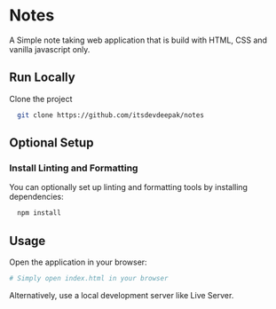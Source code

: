 # Notes

A Simple note taking web application that is build with HTML, CSS and vanilla javascript only.

## Run Locally

Clone the project

```bash
  git clone https://github.com/itsdevdeepak/notes
```

## Optional Setup

### Install Linting and Formatting

You can optionally set up linting and formatting tools by installing dependencies:

```bash
  npm install
```

## Usage

Open the application in your browser:

```bash
# Simply open index.html in your browser
```

Alternatively, use a local development server like Live Server.
